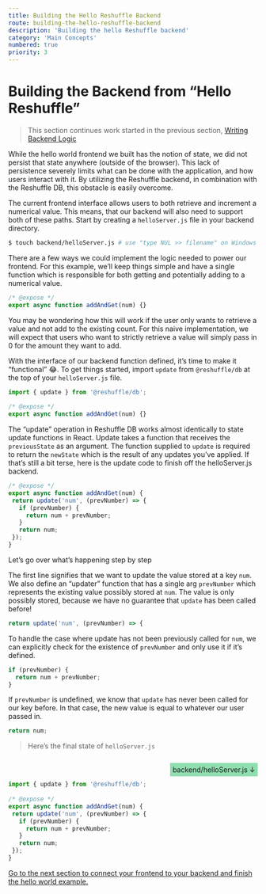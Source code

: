 ```yaml
---
title: Building the Hello Reshuffle Backend
route: building-the-hello-reshuffle-backend
description: 'Building the hello Reshuffle backend'
category: 'Main Concepts'
numbered: true
priority: 3
---
```


# Building the Backend from “Hello Reshuffle”

> This section continues work started in the previous section, [Writing Backend Logic](./writing-backend-logic)

While the hello world frontend we built has the notion of state, we did not persist that state anywhere (outside of the browser). This lack of persistence severely limits what can be done with the application, and how users interact with it. By utilizing the Reshuffle backend, in combination with the Reshuffle DB, this obstacle is easily overcome. 

The current frontend interface allows users to both retrieve and increment a numerical value. This means, that our backend will also need to support both of these paths. Start by creating a `helloServer.js` file in your backend directory. 

```sh
$ touch backend/helloServer.js # use "type NUL >> filename" on Windows
```

There are a few ways we could implement the logic needed to power our frontend. For this example, we’ll keep things simple and have a single function which is responsible for both getting and potentially adding to a numerical value. 

```js
/* @expose */
export async function addAndGet(num) {}
```

You may be wondering how this will work if the user only wants to retrieve a value and not add to the existing count. For this naive implementation, we will expect that users who want to strictly retrieve a value will simply pass in 0 for the amount they want to add. 

With the interface of our backend function defined, it’s time to make it “functional” 😂. To get things started, import `update` from `@reshuffle/db` at the top of your `helloServer.js` file.

```js
import { update } from '@reshuffle/db';
 
/* @expose */
export async function addAndGet(num) {}
```

The “update” operation in Reshuffle DB works almost identically to state update functions in React. Update takes a function that receives the `previousState` as an argument. The function supplied to `update` is required to return the `newState` which is the result of any updates you’ve applied. If that’s still a bit terse, here is the update code to finish off the helloServer.js backend.

```js
/* @expose */
export async function addAndGet(num) {
 return update('num', (prevNumber) => {
   if (prevNumber) {
     return num + prevNumber;
   }
   return num;
 });
}
```

Let’s go over what’s happening step by step

The first line signifies that we want to update the value stored at a key `num`. We also define an “updater” function that has a single arg `prevNumber` which represents the existing value possibly stored at `num`. The value is only possibly stored, because we have no guarantee that `update` has been called before!


```js
return update('num', (prevNumber) => {
```

To handle the case where update has not been previously called for `num`, we can explicitly check for the existence of `prevNumber` and only use it if it’s defined.

```js
if (prevNumber) {
  return num + prevNumber;
}
```

If `prevNumber` is undefined, we know that `update` has never been called for our key before. In that case, the new value is equal to whatever our user passed in.

```js
return num;
```

> Here’s the final state of `helloServer.js`
  <br />
  <div style="text-align: right;"><span style="padding: 1%; background-color: rgba(35, 191, 98, 0.5)"> backend/helloServer.js  ↓</span></div>

```js
import { update } from '@reshuffle/db';
 
/* @expose */
export async function addAndGet(num) {
 return update('num', (prevNumber) => {
   if (prevNumber) {
     return num + prevNumber;
   }
   return num;
 });
}
```

[Go to the next section to connect your frontend to your backend and finish the hello world example.](./calling-the-backend-from-the-frontend)

<br />
